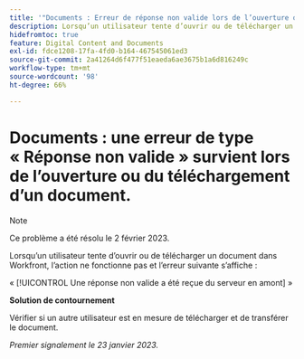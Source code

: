 ```yaml
---
title: '"Documents : Erreur de réponse non valide lors de l’ouverture ou du téléchargement d’un document'
description: Lorsqu’un utilisateur tente d’ouvrir ou de télécharger un document dans Workfront, il ne peut pas l’ouvrir ni le télécharger et une erreur s’affiche.
hidefromtoc: true
feature: Digital Content and Documents
exl-id: fdce1208-17fa-4fd0-b164-467545061ed3
source-git-commit: 2a41264d6f477f51eaeda6ae3675b1a6d816249c
workflow-type: tm+mt
source-wordcount: '98'
ht-degree: 66%

---
```


# Documents : une erreur de type « Réponse non valide » survient lors de l’ouverture ou du téléchargement d’un document.

<!--This article is on the WF and WFP TOC-->

>[!NOTE]
>
>Ce problème a été résolu le 2 février 2023.

Lorsqu’un utilisateur tente d’ouvrir ou de télécharger un document dans Workfront, l’action ne fonctionne pas et l’erreur suivante s’affiche :

« [!UICONTROL Une réponse non valide a été reçue du serveur en amont] »

**Solution de contournement**

Vérifier si un autre utilisateur est en mesure de télécharger et de transférer le document.

_Premier signalement le 23 janvier 2023._
